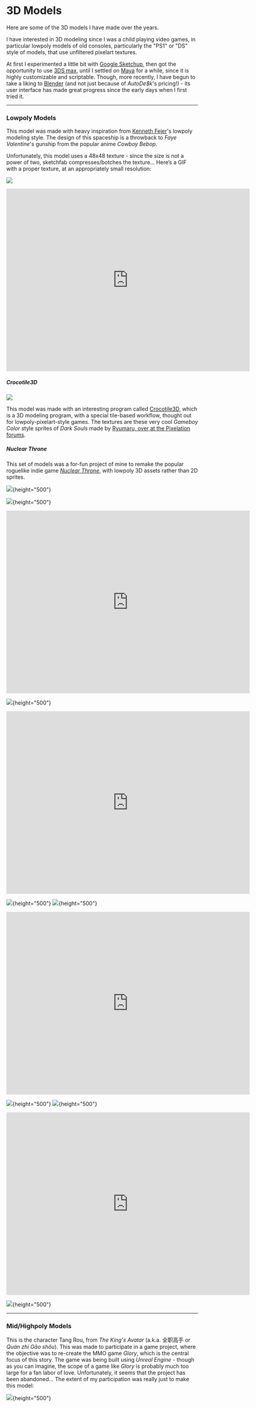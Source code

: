 
# 3D Models

Here are some of the 3D models I have made over the years.

I have interested in 3D modeling since I was a child playing video games,
in particular lowpoly models of old consoles, particularly the "PS1" or "DS" style
of models, that use unfiltered pixelart textures.

At first I experimented a little bit with [Google Sketchup](https://www.sketchup.com/),
then got the opportunity to use [3DS max](https://www.autodesk.com/products/3ds-max/overview),
until I settled on [Maya](https://www.autodesk.com/products/maya/overview) for a while,
since it is highly customizable and scriptable. Though, more recently, I have
begun to take a liking to [Blender](https://www.blender.org/) (and not just because of *AutoDe$k*'s pricing!) -
its user interface has made great progress since the early days when I first tried it.

---

### Lowpoly Models

This model was made with heavy inspiration from [Kenneth Fejer](http://kennethfejer.com/3d.html)'s lowpoly modeling style.
The design of this spaceship is a throwback to *Faye Valentine*'s gunship from the popular anime *Cowboy Bebop*.

Unfortunately, this model uses a 48x48 texture - since the size is not a power of two, sketchfab compresses/botches the texture… Here’s a GIF with a proper texture, at an appropriately small resolution:

![](monocarrier.gif)
<div class="sketchfab-embed-wrapper">
<iframe title="Mono-Carrier Gunship" frameborder="0" allowfullscreen mozallowfullscreen="true" webkitallowfullscreen="true" allow="autoplay; fullscreen; xr-spatial-tracking" xr-spatial-tracking execution-while-out-of-viewport execution-while-not-rendered web-share width="640" height="480" src="https://sketchfab.com/models/4c037028445846f1bc68a61cc4ed2834/embed?ui_theme=dark">
</iframe>
</div>

##### Crocotile3D

![](darksouls.png)

This model was made with an interesting program called [Crocotile3D](http://www.crocotile3d.com/),
which is a 3D modeling program, with a special tile-based workflow, thought out for lowpoly-pixelart-style games.
The textures are these very cool *Gameboy Color* style sprites of *Dark Souls* made by
[Ryumaru, over at the Pixelation forums](https://pixelation.org/index.php?topic=17902.0).

##### Nuclear Throne

This set of models was a for-fun project of mine to remake the popular
roguelike indie game [*Nuclear Throne*](http://nuclearthrone.com/), with lowpoly 3D assets rather than 2D sprites.

![](nt_char06-YV_icon-large.png){height="500"}

![](nt_char02-Crystal_icon-large.png){height="500"}
<div class="sketchfab-embed-wrapper">
<iframe title="Nuclear Throne - Crystal" frameborder="0" allowfullscreen mozallowfullscreen="true" webkitallowfullscreen="true" allow="autoplay; fullscreen; xr-spatial-tracking" xr-spatial-tracking execution-while-out-of-viewport execution-while-not-rendered web-share width="640" height="480" src="https://sketchfab.com/models/ee9e3b983c484a9b80a6628c0e4c8f5f/embed?ui_theme=dark">
</iframe>
</div>

![](nt_enem01-Bandit_icon-large.png){height="500"}
<div class="sketchfab-embed-wrapper">
<iframe title="Nuclear Throne - Bandit" frameborder="0" allowfullscreen mozallowfullscreen="true" webkitallowfullscreen="true" allow="autoplay; fullscreen; xr-spatial-tracking" xr-spatial-tracking execution-while-out-of-viewport execution-while-not-rendered web-share width="640" height="480" src="https://sketchfab.com/models/4219ef9ea3a6427696007ff1dcfe93ae/embed?ui_theme=dark">
</iframe>
</div>

![](nt_enem05-Scorpion_icon-large.png){height="500"}
![](nt_enem06-GoldenScorpion_icon-large.png){height="500"}
<div class="sketchfab-embed-wrapper">
<iframe title="Nuclear Throne - Scorpion" frameborder="0" allowfullscreen mozallowfullscreen="true" webkitallowfullscreen="true" allow="autoplay; fullscreen; xr-spatial-tracking" xr-spatial-tracking execution-while-out-of-viewport execution-while-not-rendered web-share width="640" height="480" src="https://sketchfab.com/models/4b2448a164994b2288977e2d61e6c19d/embed?ui_theme=dark">
</iframe>
</div>

![](nt_enem18-Snowtank_icon-large.png){height="500"}
![](nt_enem19-GoldenSnowtank_icon-large.png){height="500"}
<div class="sketchfab-embed-wrapper">
<iframe title="Nuclear Throne - Snow Tank" frameborder="0" allowfullscreen mozallowfullscreen="true" webkitallowfullscreen="true" allow="autoplay; fullscreen; xr-spatial-tracking" xr-spatial-tracking execution-while-out-of-viewport execution-while-not-rendered web-share width="640" height="480" src="https://sketchfab.com/models/1eb648c2a5f14a58baef7e17d4b1f4f4/embed?ui_theme=dark">
</iframe>
</div>

![](nt_enem03-BigWorm_icon-large.png){height="500"}



---

### Mid/Highpoly Models

This is the character Tang Rou, from *The King's Avatar* (a.k.a. 全职高手 or *Quán zhí Gāo shǒu*).
This was made to participate in a game project, where the objective was to re-create
the MMO game *Glory*, which is the central focus of this story.
The game was being built using *Unreal Engine* - though as you can imagine,
the scope of a game like *Glory* is probably much too large for a fan labor of love.
Unfortunately, it seems that the project has been abandoned...
The extent of my participation was really just to make this model:

![](TangRou_icon-large.png){height="500"}
